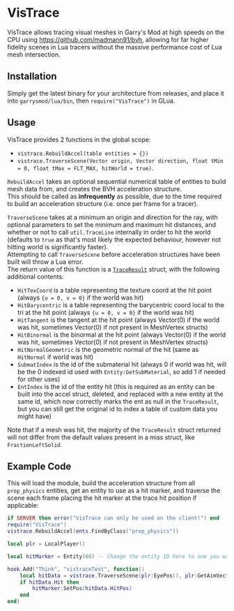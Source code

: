 # VisTrace  
VisTrace allows tracing visual meshes in Garry's Mod at high speeds on the CPU using https://github.com/madmann91/bvh, allowing for far higher fidelity scenes in Lua tracers without the massive performance cost of Lua mesh intersection.  

## Installation
Simply get the latest binary for your architecture from releases, and place it into `garrysmod/lua/bin`, then `require("VisTrace")` in GLua.  

## Usage
VisTrace provides 2 functions in the global scope:
* `vistrace.RebuildAccel(table entities = {})`
* `vistrace.TraverseScene(Vector origin, Vector direction, float tMin = 0, float tMax = FLT_MAX, hitWorld = true)`.  
  
`RebuildAccel` takes an optional sequential numerical table of entities to build mesh data from, and creates the BVH acceleration structure.  
This should be called as **infrequently** as possible, due to the time required to build an acceleration structure (i.e. once per frame for a tracer).  

`TraverseScene` takes at a minimum an origin and direction for the ray, with optional parameters to set the minimum and maximum hit distances, and whether or not to call `util.TraceLine` internally in order to hit the world (defaults to `true` as that's most likely the expected behaviour, however not hitting world is significantly faster).  
Attempting to call `TraverseScene` before acceleration structures have been built will throw a Lua error.  
The return value of this function is a [`TraceResult`](https://wiki.facepunch.com/gmod/Structures/TraceResult) struct, with the following additional contents:
* `HitTexCoord` is a table representing the texture coord at the hit point (always `{u = 0, v = 0}` if the world was hit)  
* `HitBarycentric` is a table representing the barycentric coord local to the tri at the hit point (always `{u = 0, v = 0}` if the world was hit)  
* `HitTangent` is the tangent at the hit point (always Vector(0) if the world was hit, sometimes Vector(0) if not present in MeshVertex structs)  
* `HitBinormal` is the binormal at the hit point (always Vector(0) if the world was hit, sometimes Vector(0) if not present in MeshVertex structs)  
* `HitNormalGeometric` is the geometric normal of the hit (same as `HitNormal` if world was hit)  
* `SubmatIndex` is the id of the submaterial hit (always 0 if world was hit, will be the 0 indexed id used with `Entity:GetSubMaterial`, so add 1 if needed for other uses)  
* `EntIndex` is the id of the entity hit (this is required as an entity can be built into the accel struct, deleted, and replaced with a new entity at the same id, which now correctly marks the ent as null in the `TraceResult`, but you can still get the original id to index a table of custom data you might have)  

Note that if a mesh was hit, the majority of the `TraceResult` struct returned will not differ from the default values present in a miss struct, like `FractionLeftSolid`.  

## Example Code
This will load the module, build the acceleration structure from all `prop_physics` entities, get an entity to use as a hit marker, and traverse the scene each frame placing the hit marker at the trace hit position if applicable:
```lua
if SERVER then error("VisTrace can only be used on the client!") end
require("VisTrace")
vistrace.RebuildAccel(ents.FindByClass("prop_physics"))

local plr = LocalPlayer()

local hitMarker = Entity(68) -- Change the entity ID here to one you want to use as a hit marker (hard coded here for simplicity of the example, and assuming no addons that change this will be the first prop created on flatgrass in singleplayer)

hook.Add("Think", "vistraceTest", function()
	local hitData = vistrace.TraverseScene(plr:EyePos(), plr:GetAimVector())
	if hitData.Hit then
		hitMarker:SetPos(hitData.HitPos)
	end
end)
```
